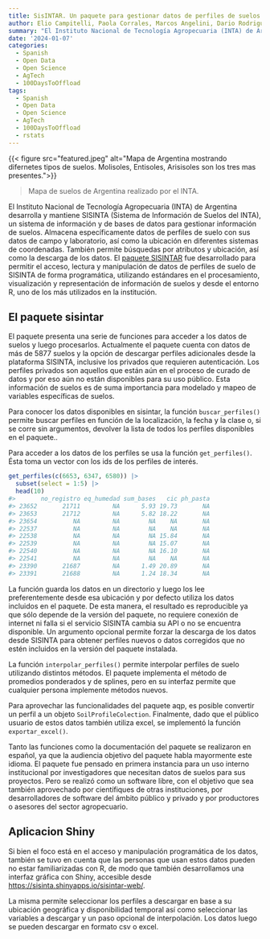 ```yaml
---
title: SisINTAR. Un paquete para gestionar datos de perfiles de suelos de Argentina
author: Elio Campitelli, Paola Corrales, Marcos Angelini, Dario Rodriguez, Yanina Bellini Saibene
summary: "El Instituto Nacional de Tecnología Agropecuaria (INTA) de Argentina desarrolla y mantiene  SISINTA (Sistema de Información de Suelos del INTA), un sistema de información y de bases de datos para gestionar información de suelos. Almacena específicamente datos de perfiles de suelo con sus datos de campo y laboratorio, así como la ubicación en diferentes sistemas de coordenadas. También permite búsquedas por atributos y ubicación, así como la descarga de los datos. El paquete SISINTAR fue desarrollado para permitir el acceso, lectura y manipulación de datos de perfiles de suelo de SISINTA de forma programática, utilizando estándares en el procesamiento, visualización y representación de información de suelos y desde el entorno R, uno de los más utilizados en la institución."
date: '2024-01-07'
categories:
  - Spanish
  - Open Data
  - Open Science
  - AgTech
  - 100DaysToOffload
tags:
  - Spanish
  - Open Data
  - Open Science
  - AgTech
  - 100DaysToOffload
  - rstats
---
```


{{< figure src="featured.jpeg" alt="Mapa de Argentina mostrando difernetes tipos de suelos. Molisoles, Entisoles, Arisisoles son los tres mas presentes.">}}

> Mapa de suelos de Argentina realizado por el INTA.

El Instituto Nacional de Tecnología Agropecuaria (INTA) de Argentina desarrolla y mantiene  SISINTA (Sistema de Información de Suelos del INTA), un sistema de información y de bases de datos para gestionar información de suelos. Almacena específicamente datos de perfiles de suelo con sus datos de campo y laboratorio, así como la ubicación en diferentes sistemas de coordenadas. También permite búsquedas por atributos y ubicación, así como la descarga de los datos. El [paquete SISINTAR](https://github.com/INTA-Suelos/SISINTAR) fue desarrollado para permitir el acceso, lectura y manipulación de datos de perfiles de suelo de SISINTA de forma programática, utilizando estándares en el procesamiento, visualización y representación de información de suelos y desde el entorno R, uno de los más utilizados en la institución.

## El paquete sisintar

El paquete presenta una serie de funciones para acceder a los datos de suelos y luego procesarlos. Actualmente el paquete cuenta con datos de más de 5877 suelos y la opción de descargar perfiles adicionales desde la plataforma SISINTA, inclusive los privados que requieren autenticación. Los perfiles privados son aquellos que están aún en el proceso de curado de datos y por eso aún no están disponibles para su uso público. Esta información de suelos es de suma importancia para modelado y mapeo de variables específicas de suelos.

Para conocer los datos disponibles en sisintar, la función `buscar_perfiles()` permite buscar perfiles en función de la localización, la fecha y la clase o, si se corre sin argumentos, devolver la lista de todos los perfiles disponibles en el paquete..

Para acceder a los datos de los perfiles se usa la función `get_perfiles()`. Ésta toma un vector con los ids de los perfiles de interés. 

``` r
get_perfiles(c(6653, 6347, 6580)) |> 
  subset(select = 1:5) |> 
  head(10)
#>       no_registro eq_humedad sum_bases   cic ph_pasta
#> 23652       21711         NA      5.93 19.73       NA
#> 23653       21712         NA      5.82 18.22       NA
#> 23654          NA         NA        NA    NA       NA
#> 22537          NA         NA        NA    NA       NA
#> 22538          NA         NA        NA 15.84       NA
#> 22539          NA         NA        NA 15.07       NA
#> 22540          NA         NA        NA 16.10       NA
#> 22541          NA         NA        NA    NA       NA
#> 23390       21687         NA      1.49 20.89       NA
#> 23391       21688         NA      1.24 18.34       NA

```

La función guarda los datos en un directorio y luego los lee preferentemente desde esa ubicación y por defecto utiliza los datos incluidos en el paquete. De esta manera, el resultado es reproducible ya que sólo depende de la versión del paquete, no requiere conexión de internet ni falla si el servicio SISINTA cambia su API o no se encuentra disponible. Un argumento opcional permite forzar la descarga de los datos desde SISINTA para obtener perfiles nuevos o datos corregidos que no estén incluidos en la versión del paquete instalada.  

La función `interpolar_perfiles()` permite interpolar perfiles de suelo utilizando distintos métodos. El paquete implementa el método de promedios ponderados y de splines, pero en su interfaz permite que cualquier persona implemente métodos nuevos. 

Para aprovechar las funcionalidades del paquete aqp, es posible convertir un perfil a un objeto `SoilProfileColection`. Finalmente, dado que el público usuario de estos datos también utiliza excel, se implementó la función `exportar_excel()`. 

Tanto las funciones como la documentación del paquete se realizaron en español, ya que la audiencia objetivo del paquete habla mayormente este idioma. El paquete fue pensado en primera instancia para un uso interno institucional por investigadores que necesitan datos de suelos para sus proyectos. Pero se realizó como un software libre, con el objetivo que sea también aprovechado por científiques de otras instituciones, por desarrolladores de software del ámbito público y privado y por productores o asesores del sector agropecuario.

## Aplicacion Shiny

Si bien el foco está en el acceso y manipulación programática de los datos, también se tuvo en cuenta que las personas que usan estos datos pueden no estar familiarizadas con R, de modo que también desarrollamos una interfaz gráfica con Shiny, accesible desde https://sisinta.shinyapps.io/sisintar-web/. 

La misma permite seleccionar los perfiles a descargar en base a su ubicación geográfica y disponibilidad temporal así como seleccionar las variables a descargar y un paso opcional de interpolación. Los datos luego se pueden descargar en formato csv o excel.
